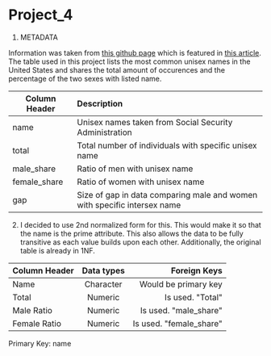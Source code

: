 # Project_4

1. METADATA

Information was taken from [this github page](https://github.com/fivethirtyeight/data/tree/master/unisex-names) which is featured in [this article](https://fivethirtyeight.com/features/there-are-922-unisex-names-in-america-is-yours-one-of-them/). The table used in this project lists the most common unisex names in the United States and shares the total amount of occurences and the percentage of the two sexes with listed name. 

| Column Header    | Description                                                              | 
| ---------------- |:-------------------------------------------------------------------------| 
| name             | Unisex names taken from Social Security Administration                   | 
| total            |    Total number of individuals with specific unisex name                 | 
| male_share       | Ratio of men with unisex name                                            | 
| female_share     | Ratio of women with unisex name                                          |
| gap              | Size of gap in data comparing male and women with specific intersex name |


2.  I decided to use 2nd normalized form for this. This would make it so that the name is the prime attribute. This also allows the data to be fully transitive as each value builds upon each other. Additionally, the original table is already in 1NF.

| Column Header    | Data types           |  Foreign Keys           |
| ---------------- |:--------------------:| -----------------------:|
| Name             | Character            | Would be primary key    |
| Total            | Numeric              | Is used. "Total"        |
| Male Ratio       | Numeric              | Is used. "male_share"   |
| Female Ratio     | Numeric              | Is used. "female_share" |

Primary Key: name
